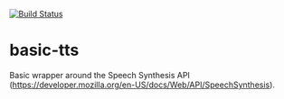 [![Build Status](https://travis-ci.com/gfyoung/basic-tts.svg?branch=master)](https://travis-ci.com/gfyoung/basic-tts)

# basic-tts

Basic wrapper around the Speech Synthesis API (https://developer.mozilla.org/en-US/docs/Web/API/SpeechSynthesis).
